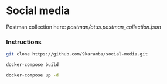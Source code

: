 # Social media

Postman collection here: *postman/otus.postman_collection.json*

### Instructions
```sh
git clone https://github.com/9karamba/social-media.git

docker-compose build

docker-compose up -d
```